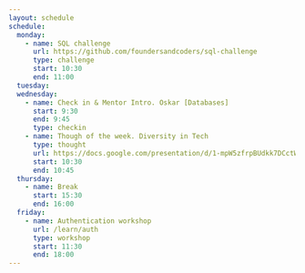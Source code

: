 ```yaml
---
layout: schedule
schedule:
  monday:
    - name: SQL challenge
      url: https://github.com/foundersandcoders/sql-challenge
      type: challenge
      start: 10:30
      end: 11:00
  tuesday:
  wednesday:
    - name: Check in & Mentor Intro. Oskar [Databases]
      start: 9:30
      end: 9:45
      type: checkin
    - name: Though of the week. Diversity in Tech
      type: thought    
      url: https://docs.google.com/presentation/d/1-mpW5zfrpBUdkk7DCctWZjcLzDD9VGrx-X4fF469rsg/edit#slide=id.g25e05124422_0_0
      start: 10:30
      end: 10:45
  thursday:
    - name: Break
      start: 15:30
      end: 16:00
  friday:
    - name: Authentication workshop
      url: /learn/auth
      type: workshop
      start: 11:30
      end: 18:00
---
```

